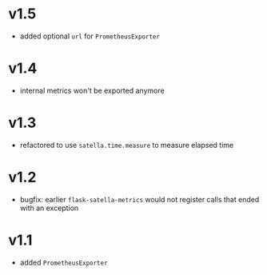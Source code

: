 # v1.5

* added optional `url` for `PrometheusExporter`

# v1.4

* internal metrics won't be exported anymore

# v1.3

* refactored to use `satella.time.measure` to measure elapsed time

# v1.2

* bugfix: earlier `flask-satella-metrics` would not register
  calls that ended with an exception

# v1.1

* added `PrometheusExporter`